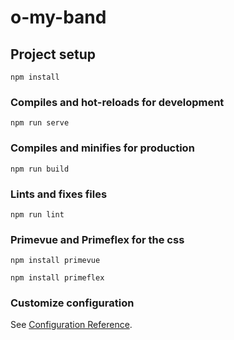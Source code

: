 # o-my-band

## Project setup
```
npm install
```

### Compiles and hot-reloads for development
```
npm run serve
```

### Compiles and minifies for production
```
npm run build
```

### Lints and fixes files
```
npm run lint
```

### Primevue and Primeflex for the css
```
npm install primevue 

npm install primeflex
```

### Customize configuration
See [Configuration Reference](https://cli.vuejs.org/config/).
